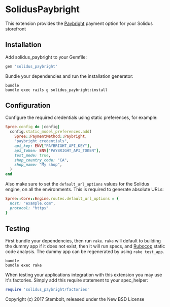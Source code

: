 # SolidusPaybright

This extension provides the [Paybright](https://paybright.com/) payment option
for your Solidus storefront

## Installation

Add solidus_paybright to your Gemfile:

```ruby
gem 'solidus_paybright'
```

Bundle your dependencies and run the installation generator:

```shell
bundle
bundle exec rails g solidus_paybright:install
```

## Configuration

Configure the required credentials using static preferences, for example:

```ruby
Spree.config do |config|
  config.static_model_preferences.add(
    Spree::PaymentMethod::Paybright,
    "paybright_credentials",
    api_key: ENV["PAYBRIGHT_API_KEY"],
    api_token: ENV["PAYBRIGHT_API_TOKEN"],
    test_mode: true,
    shop_country_code: "CA",
    shop_name: "My shop",
  )
end
```

Also make sure to set the `default_url_options` values for the Solidus engine,
on all the environments. This is required to generate absolute URLs:

```ruby
Spree::Core::Engine.routes.default_url_options = {
  host: "example.com",
  protocol: "https"
}
```

## Testing

First bundle your dependencies, then run `rake`. `rake` will default to building the dummy app if it does not exist, then it will run specs, and [Rubocop](https://github.com/bbatsov/rubocop) static code analysis. The dummy app can be regenerated by using `rake test_app`.

```shell
bundle
bundle exec rake
```

When testing your applications integration with this extension you may use it's factories.
Simply add this require statement to your spec_helper:

```ruby
require 'solidus_paybright/factories'
```

Copyright (c) 2017 Stembolt, released under the New BSD License
